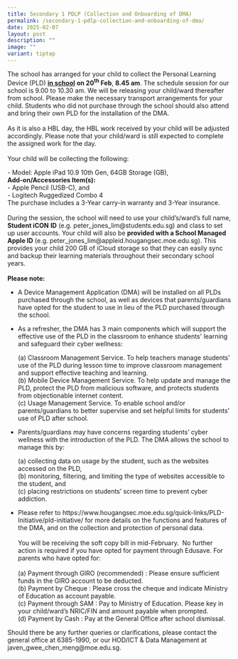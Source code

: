 ```yaml
---
title: Secondary 1 PDLP (Collection and Onboarding of DMA)
permalink: /secondary-1-pdlp-collection-and-onboarding-of-dma/
date: 2025-02-07
layout: post
description: ""
image: ""
variant: tiptap
---
```

<p>The school has arranged for your child to collect the Personal Learning
Device (PLD) <strong><u>in school</u></strong>  <strong>on 20<sup>th</sup> Feb</strong>, <strong>8.45 am</strong>.
The schedule session for our school is 9.00 to 10.30 am. We will be releasing
your child/ward thereafter from school. Please make the necessary transport
arrangements for your child. Students who did not purchase through the
school should also attend and bring their own PLD for the installation
of the DMA.
<br>
<br>As it is also a HBL day, the HBL work received by your child will be adjusted
accordingly. Please note that your child/ward is still expected to complete
the assigned work for the day.
<br>
<br>Your child will be collecting the following:</p>
<p>- Model: Apple iPad 10.9 10th Gen, 64GB Storage (GB),
<br><strong>Add-on/Accessories Item(s):</strong>
<br>- Apple Pencil (USB-C), and
<br>- Logitech Ruggedized Combo 4
<br>The purchase includes a 3-Year carry-in warranty and 3-Year insurance.
<br>
<br>During the session, the school will need to use your child’s/ward’s full
name, <strong>Student iCON</strong>  <strong>ID</strong> (e.g. <a rel="noopener noreferrer nofollow" target="_blank">peter_jones_lim@students.edu.sg)</a> and
class to set up user accounts. Your child will also be <strong>provided with a School Managed Apple ID</strong> (e.g.
<a rel="noopener noreferrer nofollow" target="_blank">peter_jones_lim@appleid.hougangsec.moe.edu.sg</a>). This provides your
child 200 GB of iCloud storage so that they can easily sync and backup
their learning materials throughout their secondary school years.
<br>
<br><strong>Please note:</strong>
</p>
<ul data-tight="true" class="tight">
<li>
<p>A Device Management Application (DMA) will be installed on all PLDs purchased
through the school, as well as devices that parents/guardians have opted
for the student to use in lieu of the PLD purchased through the school.</p>
<p></p>
</li>
<li>
<p>As a refresher, the DMA has 3 main components which will support the effective
use of the PLD in the classroom to enhance students' learning and safeguard
their cyber wellness:</p>
<p>(a) Classroom Management Service. To help teachers manage students’ use
of the PLD during lesson time to improve classroom management and support
effective teaching and learning.
<br>(b) Mobile Device Management Service. To help update and manage the PLD,
protect the PLD from malicious software, and protects students from objectionable
internet content.
<br>(c) Usage Management Service. To enable school and/or parents/guardians
to better supervise and set helpful limits for students’ use of PLD after
school.
<br>
</p>
</li>
<li>
<p>Parents/guardians may have concerns regarding students’ cyber wellness
with the introduction of the PLD. The DMA allows the school to manage this
by:</p>
<p>(a)&nbsp;collecting data on usage by the student, such as the websites
accessed on the PLD,
<br>(b) monitoring, filtering, and limiting the type of websites accessible
to the student, and
<br>(c) placing restrictions on students’ screen time to prevent cyber addiction.</p>
</li>
<li>
<p>Please refer to <a rel="noopener noreferrer nofollow" target="_blank">https://www.hougangsec.moe.edu.sg/quick-links/PLD-Initiative/pld-initiative/</a> for
more details on the functions and features of the DMA, and on the collection
and protection of personal data.
<br>
<br>You will be receiving the soft copy bill in mid-February. &nbsp;No further
action is required if you have opted for payment through Edusave. For parents
who have opted for:
<br>
<br>(a) Payment through GIRO (recommended) : Please ensure sufficient funds
in the GIRO account to be deducted.
<br>(b) Payment by Cheque : Please cross the cheque and indicate Ministry
of Education as account payable.
<br>(c) Payment through SAM : Pay to Ministry of Education. Please key in
your child/ward’s NRIC/FIN and amount payable when prompted.
<br>(d) Payment by Cash : Pay at the General Office after school dismissal.</p>
</li>
</ul>
<p>Should there be any further queries or clarifications, please contact
the general office at 6385-1990, or our HOD/ICT &amp; Data Management at
<a rel="noopener noreferrer nofollow" target="_blank">javen_gwee_chen_meng@moe.edu.sg</a>.</p>